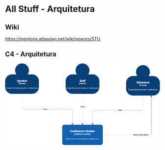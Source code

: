 # All Stuff - Arquitetura

## Wiki
https://mentoria.atlassian.net/wiki/spaces/STU

## C4 - Arquitetura

<p align="center">
<img src="https://github.com/juliospassky/allstuff-arquitetura/blob/main/diagramas_imagens/C4-level1.png">
</p>
